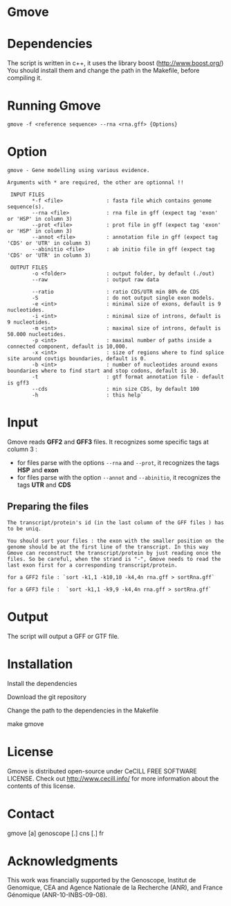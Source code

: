# Gmove

# Dependencies
The script is written in c++, it uses the library boost (http://www.boost.org/) You should install them and change the path in the Makefile, before compiling it.

# Running Gmove
`gmove -f <reference sequence> --rna <rna.gff> {Options}`

# Option
```
gmove - Gene modelling using various evidence.

Arguments with * are required, the other are optionnal !!

 INPUT FILES
        *-f <file>              : fasta file which contains genome sequence(s).
        --rna <file>            : rna file in gff (expect tag 'exon' or 'HSP' in column 3)
        --prot <file>           : prot file in gff (expect tag 'exon' or 'HSP' in column 3)
        --annot <file>          : annotation file in gff (expect tag 'CDS' or 'UTR' in column 3)
        --abinitio <file>       : ab initio file in gff (expect tag 'CDS' or 'UTR' in column 3)

 OUTPUT FILES
        -o <folder>             : output folder, by default (./out)
        --raw                   : output raw data

        --ratio                 : ratio CDS/UTR min 80% de CDS
        -S                      : do not output single exon models.
        -e <int>                : minimal size of exons, default is 9 nucleotides.
        -i <int>                : minimal size of introns, default is 9 nucleotides.
        -m <int>                : maximal size of introns, default is 50.000 nucleotides.
        -p <int>                : maximal number of paths inside a connected component, default is 10,000.
        -x <int>                : size of regions where to find splice site around covtigs boundaries, default is 0.
        -b <int>                : number of nucleotides around exons boundaries where to find start and stop codons, default is 30.
        -t                      : gtf format annotation file - default is gff3
        --cds                   : min size CDS, by default 100
        -h                      : this help`
```

# Input
Gmove reads **GFF2** and **GFF3** files. It recognizes some specific tags at column 3 : 
  - for files parse with the options `--rna` and `--prot`, it recognizes the tags **HSP** and **exon**
  - for files parse with the option `--annot` and `--abinitio`, it recognizes the tags **UTR** and **CDS**
  
  ## Preparing the files
    The transcript/protein's id (in the last column of the GFF files ) has to be uniq.

    You should sort your files : the exon with the smaller position on the genome should be at the first line of the transcript. In this way Gmove can reconstruct the transcript/protein by just reading once the files. So be careful, when the strand is "-", Gmove needs to read the last exon first for a corresponding transcript/protein. 
    
    for a GFF2 file : `sort -k1,1 -k10,10 -k4,4n rna.gff > sortRna.gff`
    
    for a GFF3 file :  `sort -k1,1 -k9,9 -k4,4n rna.gff > sortRna.gff`

# Output
The script will output a GFF or GTF file. 

# Installation
Install the dependencies

Download the git repository

Change the path to the dependencies in the Makefile

make gmove

# License
Gmove is distributed open-source under CeCILL FREE SOFTWARE LICENSE. Check out http://www.cecill.info/ for more information about the contents of this license.

# Contact
gmove [a] genoscope [.] cns [.] fr


# Acknowledgments
This work was financially supported by the Genoscope, Institut de Genomique, CEA and Agence Nationale de la Recherche (ANR), and France Génomique (ANR-10-INBS-09-08).
